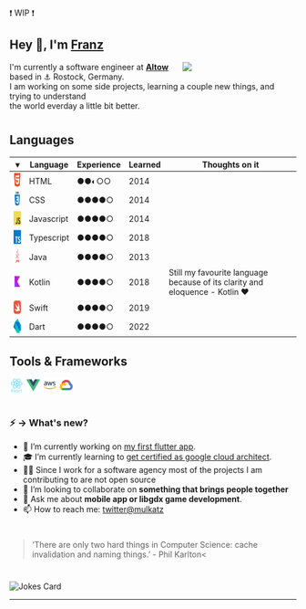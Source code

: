 ❗️ WIP ❗️ 

<h2>Hey 👋, I'm <a href="https://github.com/Franjoo">Franz</a></h2>
<div>
<img align="right" width=200 src="https://media1.giphy.com/media/13HgwGsXF0aiGY/giphy.gif" />
<p align="left">I'm currently a software engineer at <strong><a href="https://www.altow.de/">Altow</a></strong> based in ⚓️ Rostock, Germany. <br>I am working on some side projects, learning a couple new things, and trying to understand<br> the world everday a little bit better.</p>
</div>

#

<h2>Languages</h2>
<table>
<thead>
  <tr>
    <th>▾</th>
    <th>Language</th>
    <th>Experience</th>
    <th>Learned</th>
    <th>Thoughts on it</th>
  </tr>
</thead>
<tbody>
  <tr>
    <td><img src="https://raw.githubusercontent.com/devicons/devicon/master/icons/html5/html5-original.svg" alt="dart" width="25" height="25" /></td>
    <td>HTML</td>
    <td>●●◐○○</td>
    <td>2014</td>
    <td></td>
</tr>
  <tr>
    <td><img src="https://raw.githubusercontent.com/devicons/devicon/master/icons/css3/css3-original-wordmark.svg" alt="css3" width="25" height="25" /></td>
    <td>CSS</td>
    <td>●●●●○</td>
    <td>2014</td>
    <td></td>
  </tr>
  <tr>
    <td><img src="https://raw.githubusercontent.com/devicons/devicon/master/icons/javascript/javascript-original.svg" alt="javascript" width="25" height="25" /></td>
    <td>Javascript</td>
    <td>●●●●○</td>
    <td>2014</td>
    <td></td>
  </tr>
<tr>
    <td><img src="https://raw.githubusercontent.com/devicons/devicon/master/icons/typescript/typescript-original.svg" alt="typescript" width="25" height="25" /></td>
    <td>Typescript</td>
    <td>●●●●○</td>
    <td>2018</td>
    <td></td>
  </tr>
<tr>
    <td><img src="https://raw.githubusercontent.com/devicons/devicon/master/icons/java/java-plain-wordmark.svg" alt="java" width="25" height="25" /> </td>
    <td>Java</td>
    <td>●●●●○</td>
    <td>2013</td>
    <td></td>
  </tr>
<tr>
    <td><img src="https://raw.githubusercontent.com/devicons/devicon/master/icons/kotlin/kotlin-original.svg" alt="kotlin" width="25" height="25" /></td>
    <td>Kotlin</td>
    <td>●●●●○</td>
    <td>2018</td>
    <td>Still my favourite language because of its clarity and eloquence - Kotlin ❤️</td>
  </tr>
<tr>
    <td><img src="https://raw.githubusercontent.com/devicons/devicon/master/icons/swift/swift-original.svg" alt="swift" width="25" height="25" /></td>
    <td>Swift</td>
    <td>●●●●○</td>
    <td>2019</td>
    <td></td>
  </tr>
<tr>
    <td><img src="https://raw.githubusercontent.com/devicons/devicon/master/icons/dart/dart-original.svg" alt="dart" width="25" height="25" /></td>
    <td>Dart</td>
    <td>●●●●○</td>
    <td>2022</td>
    <td></td>
  </tr>
</tbody>
</table>


<h2>Tools & Frameworks</h2>
<p align="left">
<img src="https://raw.githubusercontent.com/devicons/devicon/master/icons/react/react-original-wordmark.svg" alt="react" width="25" height="25" />
<img src="https://raw.githubusercontent.com/devicons/devicon/master/icons/vuejs/vuejs-original.svg" alt="vue" width="25" height="25" />
<img src="https://raw.githubusercontent.com/github/explore/80688e429a7d4ef2fca1e82350fe8e3517d3494d/topics/aws/aws.png" alt="aws" width="25" height="25" />
<img src="https://raw.githubusercontent.com/devicons/devicon/master/icons/googlecloud/googlecloud-original.svg" alt="googlecloud" width="25" height="25" />
</p>

#

<h3>⚡️ → What's new?</h3>
<div>
<ul>
<li>🔭 I’m currently working on <a href="https://github.com/Franjoo">my first flutter app</a>.</li>
<li>🎓 I’m currently learning to <a href="https://cloud.google.com/certification/cloud-architect">get certified as google cloud architect</a>.</li>
<li>👨‍💻 Since I work for a software agency most of the projects I am contributing to are not open source</li>
<li>📝 I’m looking to collaborate on <b>something that brings people together</b></li>
<li>💬 Ask me about <strong>mobile app or libgdx game development</strong>.</li>
<li>📫 How to reach me: <a href="https://twitter.com/mulkatz">twitter@mulkatz</a></li>
</ul>
</div>

#

> ‘There are only two hard things in Computer Science: cache invalidation and naming things.’ - Phil Karlton<

#  

![Jokes Card](https://readme-jokes.vercel.app/api)

---
<!-- credits https://github.com/Spiderpig86/Spiderpig86 --!>
